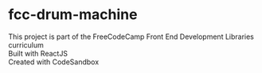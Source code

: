 # fcc-drum-machine

This project is part of the FreeCodeCamp Front End Development Libraries
curriculum  
Built with ReactJS  
Created with CodeSandbox
